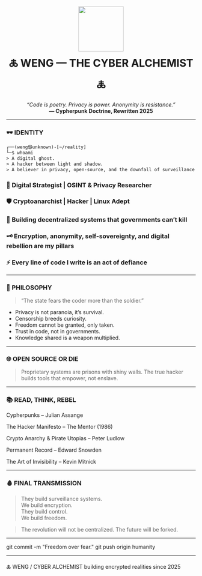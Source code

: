 <h1 align="center">
  <img src="https://i.ibb.co/8bZkCkC/hacker-eye.png" width="120" /><br>
  🜏 WENG — THE CYBER ALCHEMIST 🜏
</h1>

<p align="center">
  <em>“Code is poetry. Privacy is power. Anonymity is resistance.”</em><br>
  <strong>— Cypherpunk Doctrine, Rewritten 2025</strong>
</p>

---

### 🕶️ IDENTITY

```txt
┌──(weng㉿unknown)-[~/reality]
└─$ whoami
> A digital ghost.  
> A hacker between light and shadow.  
> A believer in privacy, open-source, and the downfall of surveillance capitalism.

```


### 🧠 Digital Strategist | OSINT & Privacy Researcher

### 🛡️ Cryptoanarchist | Hacker | Linux Adept 

### 🧬 Building decentralized systems that governments can’t kill

### 🗝️ Encryption, anonymity, self-sovereignty, and digital rebellion are my pillars

### ⚡ Every line of code I write is an act of defiance

---

### 📡 PHILOSOPHY

> “The state fears the coder more than the soldier.”



- Privacy is not paranoia, it’s survival.  
- Censorship breeds curiosity.  
- Freedom cannot be granted, only taken.  
- Trust in code, not in governments.  
- Knowledge shared is a weapon multiplied.


---


### 🌐 OPEN SOURCE OR DIE

> Proprietary systems are prisons with shiny walls.
The true hacker builds tools that empower, not enslave.

---

### 📚 READ, THINK, REBEL

Cypherpunks – Julian Assange

The Hacker Manifesto – The Mentor (1986)

Crypto Anarchy & Pirate Utopias – Peter Ludlow

Permanent Record – Edward Snowden

The Art of Invisibility – Kevin Mitnick

---

### 🩸 FINAL TRANSMISSION

> They build surveillance systems.  
> We build encryption.  
> They build control.  
> We build freedom.

> The revolution will not be centralized.
The future will be forked.


---

git commit -m "Freedom over fear."
git push origin humanity


---

🜏 WENG / CYBER ALCHEMIST
building encrypted realities since 2025